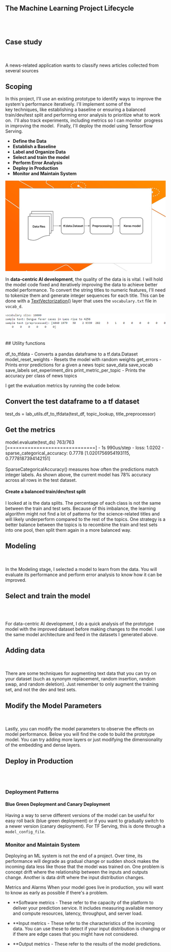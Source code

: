 <a id='The Machine Learning Project Lifecycle'></a>
## The Machine Learning Project Lifecycle
<br>
<br>

<a id='Case study'></a>
## Case study
<br>
<br>
A news-related application wants to classify news articles collected from several sources

## Scoping

In this project, I'll use an existing prototype to identify ways to improve the system's performance iteratively. 
I'll implement some of the key techniques, like establishing a baseline or ensuring a balanced train/dev/test split and performing error analysis to prioritize what to work on. 
I'll also track experiments, including metrics so I can monitor  progress in improving the model. 
Finally, I'll deploy the model using Tensorflow Serving. 
* **Define the Data** 
* **Establish a Baseline** 
* **Label and Organize Data** 
* **Select and train the model**
* **Perform Error Analysis**
* **Deploy in Production**
* **Monitor and Maintain System**
<center><img src='assets/pasted image 0.png' alt='pasted image 0.png'></center>

In **data-centric AI development**, the quality of the data is is vital. I will hold the model code fixed and iteratively improving the data to achieve better model performance.
To convert the string titles to numeric features, I'll need to tokenize them and generate integer sequences for each title. This can be done with a [TextVectorization()](https://www.tensorflow.org/api_docs/python/tf/keras/layers/TextVectorization) layer that uses the `vocabulary.txt` file in `vocab_d`. 
<center><img src='assets/2025-02-12_084926.png' alt='2025-02-12_084926.png'></center>
<br>
<br>
<a id='Utility functions'></a>
## Utility functions
<br>
<br>
df_to_tfdata - Converts a pandas dataframe to a tf.data.Dataset
model_reset_weights - Resets the model with random weights
get_errors - Prints error predictions for a given a news topic
save_data
save_vocab
save_labels
set_experiment_dirs
print_metric_per_topic - Prints the accuracy per class of news topics

I get the evaluation metrics by running the code below.
## Convert the test dataframe to a tf dataset
test_ds = lab_utils.df_to_tfdata(test_df, topic_lookup, title_preprocessor)
## Get the metrics
model.evaluate(test_ds)
763/763 [==============================] - 1s 990us/step - loss: 1.0202 - sparse_categorical_accuracy: 0.7778
[1.0201756954193115, 0.7778187394142151]
<br>
<br>
SparseCategoricalAccuracy() measures how often the predictions match integer labels. As shown above, the current model has 78% accuracy across all rows in the test dataset. 

#### Create a balanced train/dev/test split

I looked at is the data splits.
The percentage of each class is not the same between the train and test sets.
Because of this imbalance, the learning algorithm might not find a lot of patterns for the science-related titles and will likely underperform compared to the rest of the topics.
One strategy is a better balance between the topics is to recombine the train and test sets into one pool, then split them again in a more balanced way.

<a id='Modeling'></a>
## Modeling
<br>
<br>
In the Modeling stage, I selected a model to learn from the data. You will evaluate its performance and perform error analysis to know how it can be improved. 

<a id='Select and train the model'></a>
## Select and train the model
<br>
<br>

For data-centric AI development, I do a quick analysis of the prototype model with the improved dataset before making changes to the model. I use the same model architecture and feed in the datasets I generated above. 
<a id='Adding data'></a>
## Adding data
<br>
<br>
There are some techniques for augmenting text data that you can try on your dataset (such as synonym replacement, random insertion, random swap, and random deletion). Just remember to only augment the training set, and not the dev and test sets.

<a id='Modify the Model Parameters'></a>
## Modify the Model Parameters
<br>
<br>
Lastly, you can modify the model parameters to observe the effects on model performance. Below you will find the code to build the prototype model. You can try adding more layers or just modifying the dimensionality of the embedding and dense layers. 

<a id='Deploy in Production'></a>
## Deploy in Production
<br>
<br>

### Deployment Patterns

#### Blue Green Deployment and Canary Deployment

Having a way to serve different versions of the model can be useful for easy roll back (blue green deployment) or if you want to gradually switch to a newer version (canary deployment). For TF Serving, this is done through a `model_config_file`. 

### Monitor and Maintain System

Deploying an ML system is not the end of a project. Over time, its performance will degrade as gradual change or sudden shock makes the incoming data less like those that the model was trained on. One problem is concept drift where the relationship between the inputs and outputs change.  Another is data drift where the input distribution changes.

Metrics and Alarms
When your model goes live in production, you will want to know as early as possible if there's a problem. 

* **Software metrics - These refer to the capacity of the platform to deliver your prediction service. It includes measuring available memory and compute resources, latency, throughput, and server load. 

* **Input metrics - These refer to the characteristics of the incoming data. You can use these to detect if your input distribution is changing or if there are edge cases that you might have not considered.

* **Output metrics - These refer to the results of the model predictions.





